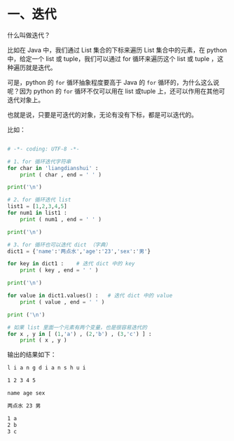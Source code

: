# 一、迭代 #

什么叫做迭代？

比如在 Java 中，我们通过 List 集合的下标来遍历 List 集合中的元素，在 python 中，给定一个 list 或 tuple，我们可以通过 for 循环来遍历这个 list 或 tuple ，这种遍历就是迭代。

可是，python 的 `for` 循环抽象程度要高于 Java 的 `for` 循环的，为什么这么说呢？因为 python 的 `for` 循环不仅可以用在 list 或tuple 上，还可以作用在其他可迭代对象上。

也就是说，只要是可迭代的对象，无论有没有下标，都是可以迭代的。

比如：

```python

# -*- coding: UTF-8 -*-

# 1、for 循环迭代字符串
for char in 'liangdianshui' :
    print ( char , end = ' ' )

print('\n')

# 2、for 循环迭代 list
list1 = [1,2,3,4,5]
for num1 in list1 :
    print ( num1 , end = ' ' )

print('\n')

# 3、for 循环也可以迭代 dict （字典）
dict1 = {'name':'两点水','age':'23','sex':'男'}

for key in dict1 :    # 迭代 dict 中的 key
    print ( key , end = ' ' )

print('\n')

for value in dict1.values() :   # 迭代 dict 中的 value
	print ( value , end = ' ' )

print ('\n')

# 如果 list 里面一个元素有两个变量，也是很容易迭代的
for x , y in [ (1,'a') , (2,'b') , (3,'c') ] :
	print ( x , y )

```

输出的结果如下：

```txt
l i a n g d i a n s h u i 

1 2 3 4 5 

name age sex 

两点水 23 男 

1 a
2 b
3 c
```


